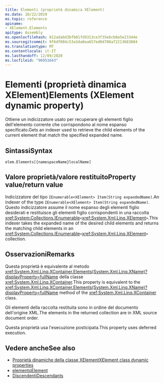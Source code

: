 ```yaml
---
title: Elementi (proprietà dinamica XElement)
ms.date: 10/22/2019
ms.topic: reference
apiname:
- XElement.Elements
apitype: Assembly
ms.openlocfilehash: 812adabd3bfb01fd9313ce3f35e6cb0a5e23344e
ms.sourcegitcommit: 9f6df084c53a3da0ea657ed0d708a72213683084
ms.translationtype: MT
ms.contentlocale: it-IT
ms.lasthandoff: 12/09/2020
ms.locfileid: "96951643"
---
```

# <a name="elements-xelement-dynamic-property"></a><span data-ttu-id="2321d-102">Elementi (proprietà dinamica XElement)</span><span class="sxs-lookup"><span data-stu-id="2321d-102">Elements (XElement dynamic property)</span></span>

<span data-ttu-id="2321d-103">Ottiene un indicizzatore usato per recuperare gli elementi figlio dell'elemento corrente che corrispondono al nome espanso specificato.</span><span class="sxs-lookup"><span data-stu-id="2321d-103">Gets an indexer used to retrieve the child elements of the current element that match the specified expanded name.</span></span>

## <a name="syntax"></a><span data-ttu-id="2321d-104">Sintassi</span><span class="sxs-lookup"><span data-stu-id="2321d-104">Syntax</span></span>

```xaml
elem.Elements[{namespaceName}localName]
```

## <a name="property-valuereturn-value"></a><span data-ttu-id="2321d-105">Valore proprietà/valore restituito</span><span class="sxs-lookup"><span data-stu-id="2321d-105">Property value/return value</span></span>

<span data-ttu-id="2321d-106">Indicizzatore del tipo `IEnumerable<XElement> Item(String expandedName)`.</span><span class="sxs-lookup"><span data-stu-id="2321d-106">An indexer of the type `IEnumerable<XElement> Item(String expandedName)`.</span></span> <span data-ttu-id="2321d-107">Questo indicizzatore assume il nome espanso degli elementi figlio desiderati e restituisce gli elementi figlio corrispondenti in una raccolta <xref:System.Collections.IEnumerable>`<`<xref:System.Xml.Linq.XElement>`>`.</span><span class="sxs-lookup"><span data-stu-id="2321d-107">This indexer takes the expanded name of the desired child elements and returns the matching child elements in an <xref:System.Collections.IEnumerable>`<`<xref:System.Xml.Linq.XElement>`>` collection.</span></span>

## <a name="remarks"></a><span data-ttu-id="2321d-108">Osservazioni</span><span class="sxs-lookup"><span data-stu-id="2321d-108">Remarks</span></span>

<span data-ttu-id="2321d-109">Questa proprietà è equivalente al metodo <xref:System.Xml.Linq.XContainer.Elements(System.Xml.Linq.XName)?displayProperty=fullName> della classe <xref:System.Xml.Linq.XContainer>.</span><span class="sxs-lookup"><span data-stu-id="2321d-109">This property is equivalent to the <xref:System.Xml.Linq.XContainer.Elements(System.Xml.Linq.XName)?displayProperty=fullName> method of the <xref:System.Xml.Linq.XContainer> class.</span></span>

<span data-ttu-id="2321d-110">Gli elementi della raccolta restituita sono in ordine del documento dell'origine XML.</span><span class="sxs-lookup"><span data-stu-id="2321d-110">The elements in the returned collection are in XML source document order.</span></span>

<span data-ttu-id="2321d-111">Questa proprietà usa l'esecuzione posticipata.</span><span class="sxs-lookup"><span data-stu-id="2321d-111">This property uses deferred execution.</span></span>

## <a name="see-also"></a><span data-ttu-id="2321d-112">Vedere anche</span><span class="sxs-lookup"><span data-stu-id="2321d-112">See also</span></span>

- [<span data-ttu-id="2321d-113">Proprietà dinamiche della classe XElement</span><span class="sxs-lookup"><span data-stu-id="2321d-113">XElement class dynamic properties</span></span>](attribute-xelement-dynamic-property.md)
- [<span data-ttu-id="2321d-114">elemento</span><span class="sxs-lookup"><span data-stu-id="2321d-114">Element</span></span>](element-xelement-dynamic-property.md)
- [<span data-ttu-id="2321d-115">Discendenti</span><span class="sxs-lookup"><span data-stu-id="2321d-115">Descendants</span></span>](descendants-xelement-dynamic-property.md)
